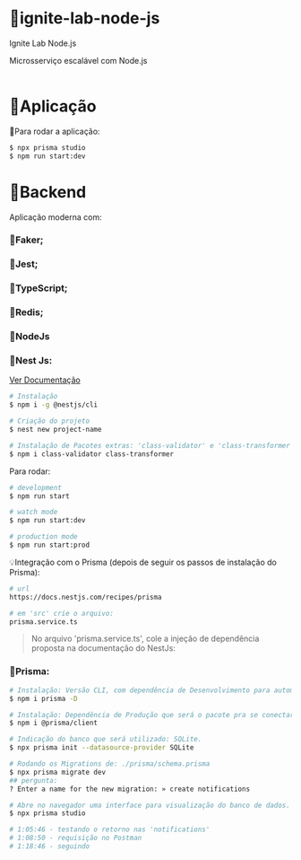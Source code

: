# 🥇ignite-lab-node-js
Ignite Lab Node.js

Microsserviço escalável com Node.js
<br><br>

# 🥈Aplicação
🎁Para rodar a aplicação:
```Bash
$ npx prisma studio
$ npm run start:dev
````


# 🥉Backend
Aplicação moderna com:
### 📝Faker;
### 📝Jest;
### 📝TypeScript;
### 📝Redis;
### 📝NodeJs

### 📝Nest Js: 
[Ver Documentação](https://docs.nestjs.com/#installation)

```bash
# Instalação
$ npm i -g @nestjs/cli

# Criação do projeto
$ nest new project-name

# Instalação de Pacotes extras: 'class-validator' e 'class-transformer'
$ npm i class-validator class-transformer

```

Para rodar: <br> 
```bash
# development
$ npm run start

# watch mode
$ npm run start:dev

# production mode
$ npm run start:prod
```

💡Integração com o Prisma (depois de seguir os passos de instalação do Prisma): <br> 
```bash
# url
https://docs.nestjs.com/recipes/prisma

# em 'src' crie o arquivo:
prisma.service.ts
```

> No arquivo 'prisma.service.ts', cole a injeção de dependência proposta na 
documentação do NestJs:


### 📝Prisma:
```bash
# Instalação: Versão CLI, com dependência de Desenvolvimento para automatizar alguns processos, criar Migartions, etc.
$ npm i prisma -D

# Instalação: Dependência de Produção que será o pacote pra se conectar ao banco de dados propriamente dito, dentro da aplicação.
$ npm i @prisma/client

# Indicação do banco que será utilizado: SQLite.
$ npx prisma init --datasource-provider SQLite

# Rodando os Migrations de: ./prisma/schema.prisma
$ npx prisma migrate dev
## pergunta:
? Enter a name for the new migration: » create notifications

# Abre no navegador uma interface para visualização do banco de dados.
$ npx prisma studio
```



```bash
# 1:05:46 - testando o retorno nas 'notifications'
# 1:08:50 - requisição no Postman
# 1:18:46 - seguindo
```